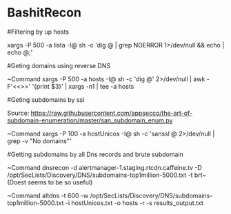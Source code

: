 # BashitRecon

#Filtering by up hosts

xargs -P 500 -a lista -I@ sh -c 'dig @ | grep NOERROR 1>/dev/null && echo | echo @;'

#Geting domains using reverse DNS

~Command
xargs -P 500 -a hosts -I@ sh -c 'dig @' 2>/dev/null | awk -F'<<>>' '{print $3}' | xargs -n1 | tee -a hosts

#Geting subdomains by ssl

Source: https://raw.githubusercontent.com/appsecco/the-art-of-subdomain-enumeration/master/san_subdomain_enum.py

~Command
xargs -P 100 -a hostUnicos -I@ sh -c 'sanssl @ 2>/dev/null | grep -v "No domains"'

#Getting subdomains by all Dns records and brute subdomain

~Command
dnsrecon -d alertmanager-1.staging.rtcdn.caffeine.tv -D /opt/SecLists/Discovery/DNS/subdomains-top1million-5000.txt -t brt~
(Doest seems to be so useful)

~Command
altdns -t 600 -w /opt/SecLists/Discovery/DNS/subdomains-top1million-5000.txt -i hostUnicos.txt -o hosts -r -s results_output.txt
